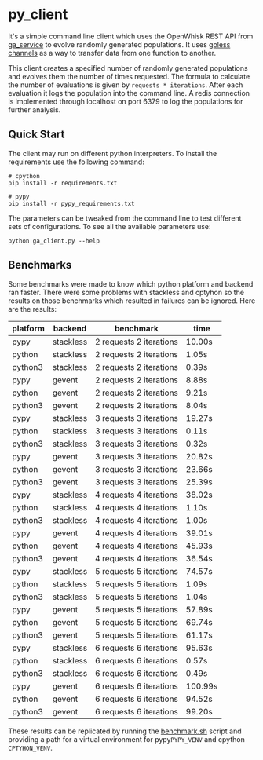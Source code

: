 # py_client
It's a simple command line client which uses the OpenWhisk REST API from [ga\_service](../ga\_service) to evolve randomly generated populations. It uses [goless channels](http://goless.readthedocs.io/en/latest/) as a way to transfer data from one function to another.

This client creates a specified number of randomly generated populations and evolves them the number of times requested. The formula to calculate the number of evaluations is given by `requests * iterations`. After each evaluation it logs the population into the command line. A redis connection is implemented through localhost on port 6379 to log the populations for further analysis.

## Quick Start
The client may run on different python interpreters. To install the requirements use the following command:
```shell
# cpython
pip install -r requirements.txt

# pypy
pip install -r pypy_requirements.txt
```

The parameters can be tweaked from the command line to test different sets of configurations. To see all the available parameters use:
```shell
python ga_client.py --help
```

## Benchmarks
Some benchmarks were made to know which python platform and backend ran faster. There were some problems with stackless and cptyhon so the results on those benchmarks which resulted in failures can be ignored. Here are the results:

platform|backend|benchmark|time
--------|-------|---------|----
pypy|stackless|2 requests 2 iterations| 10.00s
python|stackless|2 requests 2 iterations| 1.05s
python3|stackless|2 requests 2 iterations| 0.39s
pypy|gevent|2 requests 2 iterations| 8.88s
python|gevent|2 requests 2 iterations| 9.21s
python3|gevent|2 requests 2 iterations| 8.04s
pypy|stackless|3 requests 3 iterations| 19.27s
python|stackless|3 requests 3 iterations| 0.11s
python3|stackless|3 requests 3 iterations| 0.32s
pypy|gevent|3 requests 3 iterations| 20.82s
python|gevent|3 requests 3 iterations| 23.66s
python3|gevent|3 requests 3 iterations| 25.39s
pypy|stackless|4 requests 4 iterations| 38.02s
python|stackless|4 requests 4 iterations| 1.10s
python3|stackless|4 requests 4 iterations| 1.00s
pypy|gevent|4 requests 4 iterations| 39.01s
python|gevent|4 requests 4 iterations| 45.93s
python3|gevent|4 requests 4 iterations| 36.54s
pypy|stackless|5 requests 5 iterations| 74.57s
python|stackless|5 requests 5 iterations| 1.09s
python3|stackless|5 requests 5 iterations| 1.04s
pypy|gevent|5 requests 5 iterations| 57.89s
python|gevent|5 requests 5 iterations| 69.74s
python3|gevent|5 requests 5 iterations| 61.17s
pypy|stackless|6 requests 6 iterations| 95.63s
python|stackless|6 requests 6 iterations| 0.57s
python3|stackless|6 requests 6 iterations| 0.49s
pypy|gevent|6 requests 6 iterations| 100.99s
python|gevent|6 requests 6 iterations| 94.52s
python3|gevent|6 requests 6 iterations| 99.20s

These results can be replicated by running the [benchmark.sh](benchmarks/benchmark.sh) script and providing a path for a virtual environment for pypy`PYPY_VENV` and cpython `CPTYHON_VENV`.
